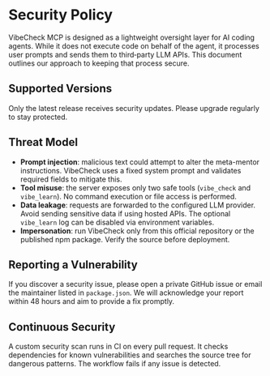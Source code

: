 # Security Policy

VibeCheck MCP is designed as a lightweight oversight layer for AI coding agents. While it does not execute code on behalf of the agent, it processes user prompts and sends them to third‑party LLM APIs. This document outlines our approach to keeping that process secure.

## Supported Versions
Only the latest release receives security updates. Please upgrade regularly to stay protected.

## Threat Model
- **Prompt injection**: malicious text could attempt to alter the meta-mentor instructions. VibeCheck uses a fixed system prompt and validates required fields to mitigate this.
- **Tool misuse**: the server exposes only two safe tools (`vibe_check` and `vibe_learn`). No command execution or file access is performed.
- **Data leakage**: requests are forwarded to the configured LLM provider. Avoid sending sensitive data if using hosted APIs. The optional `vibe_learn` log can be disabled via environment variables.
- **Impersonation**: run VibeCheck only from this official repository or the published npm package. Verify the source before deployment.

## Reporting a Vulnerability
If you discover a security issue, please open a private GitHub issue or email the maintainer listed in `package.json`. We will acknowledge your report within 48 hours and aim to provide a fix promptly.

## Continuous Security
A custom security scan runs in CI on every pull request. It checks dependencies for known vulnerabilities and searches the source tree for dangerous patterns. The workflow fails if any issue is detected.


